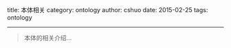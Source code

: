 title: 本体相关
category: ontology
author: cshuo
date: 2015-02-25
tags: ontology

---
> 本体的相关介绍...

<!-- more -->

